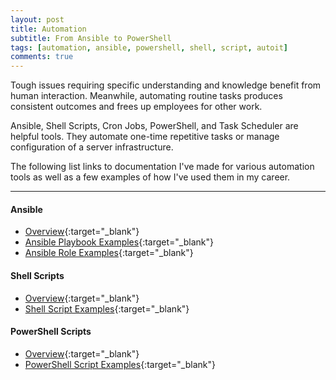 ```yaml
---
layout: post
title: Automation
subtitle: From Ansible to PowerShell
tags: [automation, ansible, powershell, shell, script, autoit]
comments: true
---
```

Tough issues requiring specific understanding and knowledge benefit from human interaction. Meanwhile, automating routine tasks produces consistent outcomes and frees up employees for other work. 

Ansible, Shell Scripts, Cron Jobs, PowerShell, and Task Scheduler are helpful tools. They automate one-time repetitive tasks or manage configuration of a server infrastructure.

The following list links to documentation I've made for various automation tools as well as a few examples of how I've used them in my career.

---
#### Ansible
- [Overview](TBD){:target="_blank"}
- [Ansible Playbook Examples](https://github.com/ansible-playbooks-tex){:target="_blank"}
- [Ansible Role Examples](https://github.com/ansible-roles-tex){:target="_blank"}
#### Shell Scripts
- [Overview](TBD){:target="_blank"}
- [Shell Script Examples](TBD){:target="_blank"}
#### PowerShell Scripts
- [Overview](TBD){:target="_blank"}
- [PowerShell Script Examples](TBD){:target="_blank"}
